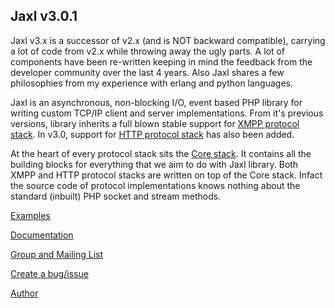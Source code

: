 Jaxl v3.0.1
-----------

Jaxl v3.x is a successor of v2.x (and is NOT backward compatible), 
carrying a lot of code from v2.x while throwing away the ugly parts.
A lot of components have been re-written keeping in mind the feedback from
the developer community over the last 4 years. Also Jaxl shares a few
philosophies from my experience with erlang and python languages.

Jaxl is an asynchronous, non-blocking I/O, event based PHP library 
for writing custom TCP/IP client and server implementations. 
From it's previous versions, library inherits a full blown stable support 
for [XMPP protocol stack](https://github.com/frost-nzcr4/JAXL/tree/v3.0.1/xmpp). 
In v3.0, support for [HTTP protocol stack](https://github.com/frost-nzcr4/JAXL/tree/v3.0.1/http) 
has also been added.

At the heart of every protocol stack sits the [Core stack](https://github.com/frost-nzcr4/JAXL/tree/v3.0.1/core).
It contains all the building blocks for everything that we aim to do with Jaxl library. 
Both XMPP and HTTP protocol stacks are written on top of the Core stack. 
Infact the source code of protocol implementations knows nothing 
about the standard (inbuilt) PHP socket and stream methods.

[Examples](https://github.com/frost-nzcr4/JAXL/tree/v3.0.1/examples/)

[Documentation](http://jaxl.readthedocs.org/)

[Group and Mailing List](https://groups.google.com/forum/#!forum/jaxl)

[Create a bug/issue](https://github.com/abhinavsingh/JAXL/issues/new)

[Author](http://abhinavsingh.com/)
